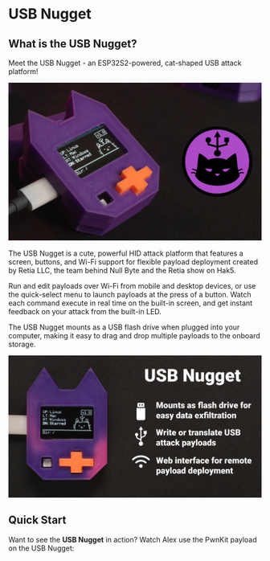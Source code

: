 # USB Nugget

## What is the USB Nugget?
Meet the USB Nugget - an ESP32S2-powered, cat-shaped USB attack platform!

![Picture of a USB Nugget](assets/Purple_Thumbnail.png)

The USB Nugget is a cute, powerful HID attack platform that features a screen, buttons, and Wi-Fi support for flexible payload deployment created by Retia LLC, the team behind Null Byte and the Retia show on Hak5.

Run and edit payloads over Wi-Fi from mobile and desktop devices, or use the quick-select menu to launch payloads at the press of a button. Watch each command execute in real time on the built-in screen, and get instant feedback on your attack from the built-in LED.

The USB Nugget mounts as a USB flash drive when plugged into your computer, making it easy to drag and drop multiple payloads to the onboard storage.

![Features of the USB Nugget](assets/USBNuggetFeatures.jpg)

## Quick Start
Want to see the **USB Nugget** in action? Watch Alex use the PwnKit payload on the USB Nugget:

